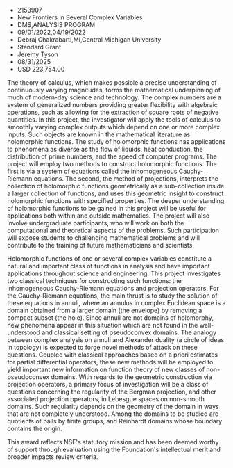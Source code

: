 
* 2153907
* New Frontiers in Several Complex Variables
* DMS,ANALYSIS PROGRAM
* 09/01/2022,04/19/2022
* Debraj Chakrabarti,MI,Central Michigan University
* Standard Grant
* Jeremy Tyson
* 08/31/2025
* USD 223,754.00

The theory of calculus, which makes possible a precise understanding of
continuously varying magnitudes, forms the mathematical underpinning of much of
modern-day science and technology. The complex numbers are a system of
generalized numbers providing greater flexibility with algebraic operations,
such as allowing for the extraction of square roots of negative quantities. In
this project, the investigator will apply the tools of calculus to smoothly
varying complex outputs which depend on one or more complex inputs. Such objects
are known in the mathematical literature as holomorphic functions. The study of
holomorphic functions has applications to phenomena as diverse as the flow of
liquids, heat conduction, the distribution of prime numbers, and the speed of
computer programs. The project will employ two methods to construct holomorphic
functions. The first is via a system of equations called the inhomogeneous
Cauchy-Riemann equations. The second, the method of projections, interprets the
collection of holomorphic functions geometrically as a sub-collection inside a
larger collection of functions, and uses this geometric insight to construct
holomorphic functions with specified properties. The deeper understanding of
holomorphic functions to be gained in this project will be useful for
applications both within and outside mathematics. The project will also involve
undergraduate participants, who will work on both the computational and
theoretical aspects of the problems. Such participation will expose students to
challenging mathematical problems and will contribute to the training of future
mathematicians and scientists.

Holomorphic functions of one or several complex variables constitute a natural
and important class of functions in analysis and have important applications
throughout science and engineering. This project investigates two classical
techniques for constructing such functions: the inhomogeneous Cauchy-Riemann
equations and projection operators. For the Cauchy-Riemann equations, the main
thrust is to study the solution of these equations in annuli, where an annulus
in complex Euclidean space is a domain obtained from a larger domain (the
envelope) by removing a compact subset (the hole). Since annuli are not domains
of holomorphy, new phenomena appear in this situation which are not found in the
well-understood and classical setting of pseudoconvex domains. The analogy
between complex analysis on annuli and Alexander duality (a circle of ideas in
topology) is expected to forge novel methods of attack on these questions.
Coupled with classical approaches based on a priori estimates for partial
differential operators, these new methods will be employed to yield important
new information on function theory of new classes of non-pseudoconvex domains.
With regards to the geometric construction via projection operators, a primary
focus of investigation will be a class of questions concerning the regularity of
the Bergman projection, and other associated projection operators, in Lebesgue
spaces on non-smooth domains. Such regularity depends on the geometry of the
domain in ways that are not completely understood. Among the domains to be
studied are quotients of balls by finite groups, and Reinhardt domains whose
boundary contains the origin.

This award reflects NSF's statutory mission and has been deemed worthy of
support through evaluation using the Foundation's intellectual merit and broader
impacts review criteria.
